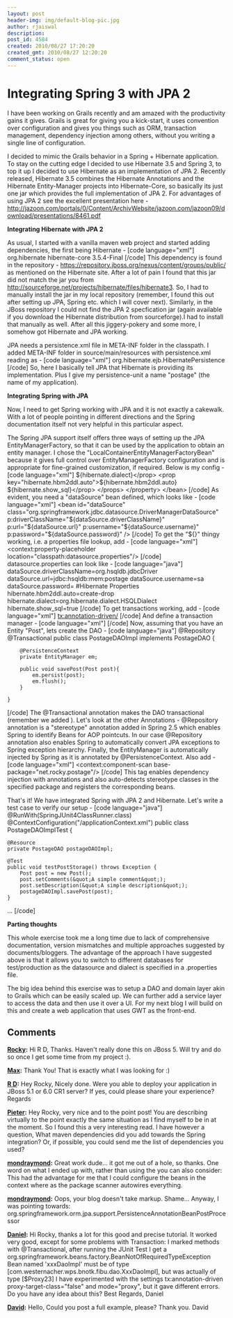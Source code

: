 ```yaml
---
layout: post
header-img: img/default-blog-pic.jpg
author: rjaiswal
description: 
post_id: 4584
created: 2010/08/27 17:20:20
created_gmt: 2010/08/27 12:20:20
comment_status: open
---
```


# Integrating Spring 3 with JPA 2

I have been working on Grails recently and am amazed with the productivity gains it gives. Grails is great for giving you a kick-start, it uses convention over configuration and gives you things such as ORM, transaction management, dependency injection among others, without you writing a single line of configuration.

I decided to mimic the Grails behavior in a Spring + Hibernate application. To stay on the cutting edge I decided to use Hibernate 3.5 and Spring 3, to top it up I decided to use Hibernate as an implementation of JPA 2. Recently released, Hibernate 3.5 combines the Hibernate Annotations and the Hibernate Entity-Manager projects into Hibernate-Core, so basically its just one jar which provides the full implementation of JPA 2. For advantages of using JPA 2 see the excellent presentation here - <http://jazoon.com/portals/0/Content/ArchivWebsite/jazoon.com/jazoon09/download/presentations/8461.pdf>

**Integrating Hibernate with JPA 2**

As usual, I started with a vanilla maven web project and started adding dependencies, the first being Hibernate - [code language="xml"] <dependency> <groupId>org.hibernate</groupId> <artifactId>hibernate-core</artifactId> <version>3.5.4-Final</version> </dependency> [/code] This dependency is found in the repository - <https://repository.jboss.org/nexus/content/groups/public/> as mentioned on the Hibernate site. After a lot of pain I found that this jar did not match the jar you from <http://sourceforge.net/projects/hibernate/files/hibernate3>. So, I had to manually install the jar in my local repository (remember, I found this out after setting up JPA, Spring etc. which I will cover next). Similarly, in the JBoss repository I could not find the JPA 2 specfication jar (again available if you download the Hibernate distribution from sourceforge).I had to install that manually as well. After all this jiggery-pokery and some more, I somehow got Hibernate and JPA working.

JPA needs a persistence.xml file in META-INF folder in the classpath. I added META-INF folder in source/main/resources with persistence.xml reading as - [code language="xml"] <persistence xmlns="http://java.sun.com/xml/ns/persistence" xmlns:xsi="http://www.w3.org/2001/XMLSchema-instance" xsi:schemaLocation="http://java.sun.com/xml/ns/persistence http://java.sun.com/xml/ns/persistence/persistence_2_0.xsd" version="2.0"> <persistence-unit name="postage" transaction-type="RESOURCE_LOCAL"> <provider>org.hibernate.ejb.HibernatePersistence</provider> </persistence-unit> </persistence> [/code] So, here I basically tell JPA that Hibernate is providing its implementation. Plus I give my persistence-unit a name "postage" (the name of my application).

**Integrating Spring with JPA**

Now, I need to get Spring working with JPA and it is not exactly a cakewalk. With a lot of people pointing in different directions and the Spring documentation itself not very helpful in this particular aspect.

The Spring JPA support itself offers three ways of setting up the JPA EntityManagerFactory, so that it can be used by the application to obtain an entity manager. I chose the "LocalContainerEntityManagerFactoryBean" because it gives full control over EntityManagerFactory configuration and is appropriate for fine-grained customization, if required. Below is my config - [code language="xml"] <bean id="entityManagerFactory" class="org.springframework.orm.jpa.LocalContainerEntityManagerFactoryBean" p:dataSource-ref="dataSource"> <property name="jpaProperties"> <props> <prop key="hibernate.dialect">${hibernate.dialect}</prop> <prop key="hibernate.hbm2ddl.auto">${hibernate.hbm2ddl.auto}</prop> <prop key="hibernate.show_sql">${hibernate.show_sql}</prop> </props> </property>   
</bean> [/code] As evident, you need a "dataSource" bean defined, which looks like - [code language="xml"] <bean id="dataSource" class="org.springframework.jdbc.datasource.DriverManagerDataSource" p:driverClassName="${dataSource.driverClassName}" p:url="${dataSource.url}" p:username="${dataSource.username}" p:password="${dataSource.password}" /> [/code] To get the "${}" thingy working, i.e. a properties file lookup, add - [code language="xml"] <context:property-placeholder location="classpath:datasource.properties"/> [/code] datasource.properties can look like - [code language="java"] dataSource.driverClassName=org.hsqldb.jdbcDriver dataSource.url=jdbc:hsqldb:mem:postage dataSource.username=sa dataSource.password= #Hibernate Properties hibernate.hbm2ddl.auto=create-drop hibernate.dialect=org.hibernate.dialect.HSQLDialect hibernate.show_sql=true [/code] To get transactions working, add - [code language="xml"] <tx:annotation-driven/> [/code] And define a transaction manager - [code language="xml"] <bean id="transactionManager" class="org.springframework.orm.jpa.JpaTransactionManager" p:entityManagerFactory-ref="entityManagerFactory" /> [/code] Now, assuming that you have an Entity "Post", lets create the DAO - [code language="java"] @Repository @Transactional public class PostageDAOImpl implements PostageDAO {
    
    
        @PersistenceContext
        private EntityManager em;
    
        public void savePost(Post post){
            em.persist(post);
            em.flush();
        }
    
    }
    

[/code] The @Transactional annotation makes the DAO transactional (remember we added ). Let's look at the other Annotations - @Repository annotation is a "stereotype" annotation added in Spring 2.5 which enables Spring to identify Beans for AOP pointcuts. In our case @Repository annotation also enables Spring to automatically convert JPA exceptions to Spring exception hierarchy. Finally, the EntityManager is automatically injected by Spring as it is annotated by @PersistenceContext. Also add - [code language="xml"] <context:component-scan base-package="net.rocky.postage"/> [/code] This tag enables dependency injection with annotations and also auto-detects stereotype classes in the specified package and registers the corresponding beans. 

That's it! We have integrated Spring with JPA 2 and Hibernate. Let's write a test case to verify our setup - [code language="java"] @RunWith(SpringJUnit4ClassRunner.class) @ContextConfiguration("/applicationContext.xml") public class PostageDAOImplTest {
    
    
    @Resource
    private PostageDAO postageDAOImpl;
    
    @Test
    public void testPostStorage() throws Exception {
        Post post = new Post();
        post.setComments(&quot;A simple comment&quot;);
        post.setDescription(&quot;A simple description&quot;);
        postageDAOImpl.savePost(post);
    }
    

... [/code]

**Parting thoughts**

This whole exercise took me a long time due to lack of comprehensive documentation, version mismatches and multiple approaches suggested by documents/bloggers. The advantage of the approach I have suggested above is that it allows you to switch to different databases for test/production as the datasource and dialect is specified in a .properties file.

The big idea behind this exercise was to setup a DAO and domain layer akin to Grails which can be easily scaled up. We can further add a service layer to access the data and then use it over a UI. For my next blog I will build on this and create a web application that uses GWT as the front-end.

## Comments

**[Rocky](#3603 "2010-12-15 00:22:46"):** Hi R D, Thanks. Haven't really done this on JBoss 5. Will try and do so once I get some time from my project :).

**[Max](#3243 "2010-11-16 03:46:05"):** Thank You! That is exactly what I was looking for :)

**[R D](#3459 "2010-12-09 23:50:27"):** Hey Rocky, Nicely done. Were you able to deploy your application in JBoss 5.1 or 6.0 CR1 server? If yes, could please share your experience? Regards

**[Pieter](#3020 "2010-10-12 13:29:00"):** Hey Rocky, very nice and to the point post! You are describing virtually to the point exactly the same situation as I find myself to be in at the moment. So I found this a very interesting read. I have however a question, What maven dependencies did you add towards the Spring integration? Or, if possible, you could send me the list of dependencies you used?

**[mondraymond](#5988 "2011-10-06 22:29:04"):** Great work dude... it got me out of a hole, so thanks. One word on what I ended up with, rather than using the you can also consider: This had the advantage for me that I could configure the beans in the context where as the package scanner autowires everything.

**[mondraymond](#5990 "2011-10-06 22:32:20"):** Oops, your blog doesn't take markup. Shame... Anyway, I was pointing towards: org.springframework.orm.jpa.support.PersistenceAnnotationBeanPostProcessor

**[Daniel](#5787 "2011-07-29 21:34:38"):** Hi Rocky, thanks a lot for this good and precise tutorial. It worked very good, except for some problems with Transaction: I marked methods with @Transactional, after running the JUnit Test I get a org.springframework.beans.factory.BeanNotOfRequiredTypeException Bean named 'xxxDaoImpl' must be of type [com.westernacher.wps.bnotk.fibu.dao.XxxDaoImpl], but was actually of type [$Proxy23] I have experimented with the settings tx:annotation-driven proxy-target-class="false" and mode="proxy", but it gave different errors. Do you have any idea about this? Best Regards, Daniel

**[David](#8633 "2012-04-30 17:49:44"):** Hello, Could you post a full example, please? Thank you. David

